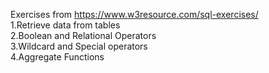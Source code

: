 Exercises from https://www.w3resource.com/sql-exercises/
<br>
1.Retrieve data from tables<br>
2.Boolean and Relational Operators<br>
3.Wildcard and Special operators<br>
4.Aggregate Functions<br>
